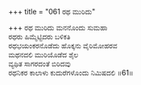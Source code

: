+++
title = "061 ರಥ ಮುರಿದು"

+++
ರಥ ಮುರಿದು ಮನನೊಂದು ಸುಮಹಾ  
ರಥರು ಹಿಮ್ಮೆಟ್ಟಿದರು ಬಳಿಕತಿ  
ರಥಭಯಂಕರನೊಡೆದು ಹೊಕ್ಕನು ವೈರಿಮೋಹರವ  
ಮಥನದಲಿ ಮುರಿಯೊಡೆದ ಶೈಲ  
ವ್ಯಥಿತ ಸಾಗರದಂತೆ ಬಿರಿದವು  
ರಥನಿಕರ ಕಾಲಾಳು ಕುದುರೆಗಳೊಂದು ನಿಮಿಷದಲಿ    ॥61॥